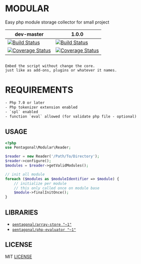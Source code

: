 # MODULAR

Easy php module storage collector for small project

| dev-master | 1.0.0     |
|------------|-----------|
| [![Build Status](https://travis-ci.org/pentagonal/Modular.svg?branch=master)](https://travis-ci.org/pentagonal/Modular?branch=master) | [![Build Status](https://travis-ci.org/pentagonal/Modular.svg?branch=1.0.0)](https://travis-ci.org/pentagonal/Modular?branch=1.0.0)
| [![Coverage Status](https://coveralls.io/repos/github/pentagonal/Modular/badge.svg?branch=master)](https://coveralls.io/github/pentagonal/Modular?branch=master) | [![Coverage Status](https://coveralls.io/repos/github/pentagonal/Modular/badge.svg?branch=1.0.0)](https://coveralls.io/github/pentagonal/Modular?branch=1.0.0)

##

```
Embed the script without change the core.
just like as add-ons, plugins or whatever it names.
```

# REQUIREMENTS

```txt
- Php 7.0 or later
- Php tokenizer extension enabled
- `spl` enabled
- function `eval` allowed (for validate php file - optional)
```
## USAGE

```php
<?php
use Pentagonal\Modular\Reader;

$reader = new Reader('/Path/To/Directory');
$reader->configure();
$modules = $reader->getValidModules();

// init all module
foreach ($modules as $moduleIdentifier => $module) {
    // initialize per module
    // this only called once on module base
    $module->finalInitOnce();
}

```
## LIBRARIES

- [`pentagonal/array-store "~1"`](https://github.com/pentagonal/ArrayStore)
- [`pentagonal/php-evaluator "~1"`](https://github.com/pentagonal/PhpEvaluator)

## LICENSE

MIT [LICENSE](LICENSE)
